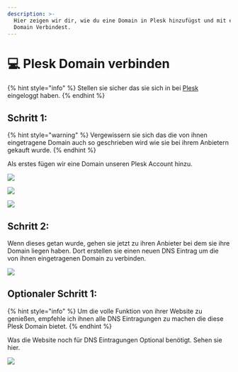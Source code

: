 ```yaml
---
description: >-
  Hier zeigen wir dir, wie du eine Domain in Plesk hinzufügst und mit einer
  Domain Verbindest.
---
```


# 💻 Plesk Domain verbinden

{% hint style="info" %}
Stellen sie sicher das sie sich in bei [Plesk](https://plesk1.hyperit.de) eingeloggt haben.
{% endhint %}

## Schritt 1:

{% hint style="warning" %}
Vergewissern sie sich das die von ihnen eingetragene Domain auch so geschrieben wird wie sie bei ihrem Anbietern gekauft wurde.
{% endhint %}

Als erstes fügen wir eine Domain unseren Plesk Account hinzu.

![](../.gitbook/assets/Screenshot\_903.png)

![](../.gitbook/assets/Screenshot\_904.png)

![](../.gitbook/assets/Screenshot\_905.png)

## Schritt 2:

Wenn dieses getan wurde, gehen sie jetzt zu ihren Anbieter bei dem sie ihre Domain liegen haben. Dort erstellen sie einen neuen DNS Eintrag um die von ihnen eingetragenen Domain zu verbinden.

![](../.gitbook/assets/Screenshot\_906.png)



## Optionaler Schritt 1:

{% hint style="info" %}
Um die volle Funktion von ihrer Website zu genießen, empfehle ich ihnen alle DNS Eintragungen zu machen die diese Plesk Domain bietet.
{% endhint %}

Was die Website noch für DNS Eintragungen Optional benötigt. Sehen sie hier.

![](../.gitbook/assets/Screenshot\_907.png)
